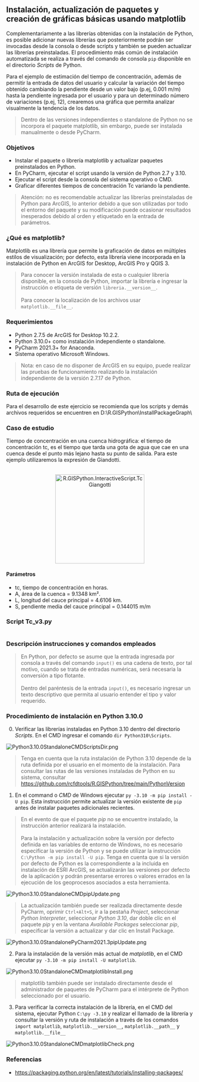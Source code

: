 ## Instalación, actualización de paquetes y creación de gráficas básicas usando matplotlib

Complementariamente a las librerías obtenidas con la instalación de Python, es posible adicionar nuevas librerías que posteriormente podrán ser invocadas desde la consola o desde scripts y también se pueden actualizar las librerías preinstaladas. El procedimiento más común de instalación automatizada se realiza a través del comando de consola `pip` disponible en el directorio _Scripts_ de Python. 

Para el ejemplo de estimación del tiempo de concentración, además de permitir la entrada de datos del usuario y calcular la variación del tiempo obtenido cambiando la pendiente desde un valor bajo (p.ej, 0.001 m/m) hasta la pendiente ingresada por el usuario y para un determinado número de variaciones (p.ej, 12), crearemos una gráfica que permita analizar visualmente la tendencia de los datos.

> Dentro de las versiones independientes o standalone de Python no se incorpora el paquete matplotlib, sin embargo, puede ser instalada manualmente o desde PyCharm.


### Objetivos

* Instalar el paquete o librería matplotlib y actualizar paquetes preinstalados en Python.
* En PyCharm, ejecutar el script usando la versión de Python 2.7 y 3.10.
* Ejecutar el script desde la consola del sistema operativo o CMD.
* Graficar diferentes tiempos de concentración Tc variando la pendiente.

> Atención: no es recomendable actualizar las librerías preinstaladas de Python para ArcGIS, lo anterior debido a que son utilizadas por todo el entorno del paquete y su modificación puede ocasionar resultados inesperados debido al orden y etiquetado en la entrada de parámetros.


### ¿Qué es matplotlib?

Matplotlib es una librería que permite la graficación de datos en múltiples estilos de visualización; por defecto, esta librería viene incorporada en la instalación de Python en ArcGIS for Desktop, ArcGIS Pro y QGIS 3.

> Para conocer la versión instalada de esta o cualquier librería disponible, en la consola de Python, importar la librería e ingresar la instrucción o etiqueta de versión `libreria.__version__`.<br><br>
> Para conocer la localización de los archivos usar `matplotlib.__file__`.


### Requerimientos

* Python 2.7.5 de ArcGIS for Desktop 10.2.2.
* Python 3.10.0+ como instalación independiente o standalone.
* PyCharm 2021.3+ for Anaconda.
* Sistema operativo Microsoft Windows.

> Nota: en caso de no disponer de ArcGIS en su equipo, puede realizar las pruebas de funcionamiento realizando la instalación independiente de la versión 2.7.17 de Python.


### Ruta de ejecución
 
Para el desarrollo de este ejercicio se recomienda que los scripts y demás archivos requeridos se encuentren en D:\R.GISPython\InstallPackageGraph\ 


### Caso de estudio

Tiempo de concentración en una cuenca hidrográfica: el tiempo de concentración tc, es el tiempo que tarda una gota de agua que cae en una cuenca desde el punto más lejano hasta su punto de salida. Para este ejemplo utilizaremos la expresión de Giandotti.

<br>
<div  align="center">
    <img align="center"  alt="R.GISPython.InteractiveScript.TcGiangotti" src="https://github.com/rcfdtools/R.GISPython/blob/main/InstallPackageGraph/Screenshot/TcGiangotti.png" width="240px"/>
</div>


#### Parámetros

* tc, tiempo de concentración en horas.
* A, área de la cuenca = 9.1348 km².
* L, longitud del cauce principal = 4.6106 km.
* S, pendiente media del cauce principal = 0.144015 m/m


### Script Tc_v3.py

```

```


### Descripción instrucciones y comandos empleados


> En Python, por defecto se asume que la entrada ingresada por consola a través del comando `input()` es una cadena de texto, por tal motivo, cuando se trata de entradas numéricas, será necesaria la conversión a tipo flotante. <br><br>
> Dentro del paréntesis de la entrada `input()`, es necesario ingresar un texto descriptivo que permita al usuario entender el tipo y valor requerido.


### Procedimiento de instalación en Python 3.10.0

0. Verificar las librerías instaladas en Python 3.10 dentro del directorio _Scripts_. En el CMD ingresar el comando `dir Python310\Scripts`.

![Python3.10.0StandaloneCMDScriptsDir.png](https://github.com/rcfdtools/R.GISPython/blob/main/InstallPackageGraph/Screenshot/Python3.10.0StandaloneCMDScriptsDir.png)

> Tenga en cuenta que la ruta instalación de Python 3.10 depende de la ruta definida por el usuario en el momento de la instalación. Para consultar las rutas de las versiones instaladas de Python en su sistema, consultar https://github.com/rcfdtools/R.GISPython/tree/main/PythonVersion


1. En el command o _CMD_ de Windows ejecutar `py -3.10 -m pip install -U pip`. Esta instrucción permite actualizar la versión existente de `pip` antes de instalar paquetes adicionales recientes.

> En el evento de que el paquete _pip_ no se encuentre instalado, la instrucción anterior realizará la instalación. <br><br>
> Para la instalación y actualización sobre la versión por defecto definida en las variables de entorno de Windows, no es necesario especificar la versión de Python y se puede utilizar la instrucción `C:\Python -m pip install -U pip`. Tenga en cuenta que si la versión por defecto de Python es la correspondiente a la incluida en instalación de ESRI ArcGIS, se actualizarán las versiones por defecto de la aplicación y podrán presentarse errores o valores errados en la ejecución de los geoprocesos asociados a esta herramienta. 

![Python3.10.0StandaloneCMDpipUpdate.png](https://github.com/rcfdtools/R.GISPython/blob/main/InstallPackageGraph/Screenshot/Python3.10.0StandaloneCMDpipUpdate.png)

> La actualización también puede ser realizada directamente desde PyCharm, oprimir `Ctrl+Alt+S`, ir a la pestaña _Project_, seleccionar _Python Interpreter_, seleccionar _Python 3.10_, dar doble clic en el paquete _pip_ y en la ventana _Available Packages_ seleccionar _pip_, especificar la versión a actualizar y dar clic en Install Package.

![Python3.10.0StandalonePyCharm2021.3pipUpdate.png](https://github.com/rcfdtools/R.GISPython/blob/main/InstallPackageGraph/Screenshot/Python3.10.0StandalonePyCharm2021.3pipUpdate.png)

2. Para la instalación de la versión más actual de _matplotlib_, en el CMD ejecutar `py -3.10 -m pip install -U matplotlib`.

![Python3.10.0StandaloneCMDmatplotlibInstall.png](https://github.com/rcfdtools/R.GISPython/blob/main/InstallPackageGraph/Screenshot/Python3.10.0StandaloneCMDmatplotlibInstall.png)

> matplotlib también puede ser instalado directamente desde el administrador de paquetes de PyCharm para el intérprete de Python seleccionado por el usuario.

3. Para verificar la correcta instalación de la librería, en el CMD del sistema, ejecutar Python `C:\py -3.10` y realizar el llamado de la librería y consultar la versión y ruta de instalación a través de los comandos `import matplotlib`, `matplotlib.__version__`, `matplotlib.__path__` y `matplotlib.__file__`

![Python3.10.0StandaloneCMDmatplotlibCheck.png](https://github.com/rcfdtools/R.GISPython/blob/main/InstallPackageGraph/Screenshot/Python3.10.0StandaloneCMDmatplotlibCheck.png)







### Referencias

* https://packaging.python.org/en/latest/tutorials/installing-packages/